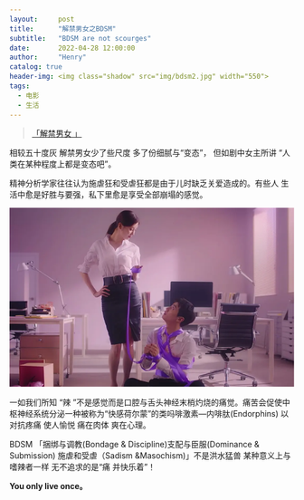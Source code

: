 ```yaml
---
layout:     post
title:      "解禁男女之BDSM"
subtitle:   "BDSM are not scourges"
date:       2022-04-28 12:00:00
author:     "Henry"
catalog: true
header-img: <img class="shadow" src="img/bdsm2.jpg" width="550">
tags:
  - 电影
  - 生活
---
```

> [「解禁男女 」](https://mp.weixin.qq.com/s/5NbOnM7gUzgJqS-OAyNZTA) 

相较五十度灰 解禁男女少了些尺度 多了份细腻与“变态”，
但如剧中女主所讲 “人类在某种程度上都是变态吧”。

精神分析学家往往认为施虐狂和受虐狂都是由于儿时缺乏关爱造成的。有些人 生活中愈是好胜与要强，私下里愈是享受全部崩塌的感觉。

<img class="shadow" src="/img/bdsm1.jpg" width="550">

一如我们所知 “辣 ”不是感觉而是口腔与舌头神经末梢灼烧的痛觉。痛苦会促使中枢神经系统分泌一种被称为“快感荷尔蒙”的类吗啡激素—内啡肽(Endorphins) 以对抗疼痛 使人愉悦 痛在肉体 爽在心理。

BDSM 「捆绑与调教(Bondage & Discipline)支配与臣服(Dominance & Submission) 施虐和受虐（Sadism &Masochism)」不是洪水猛兽 某种意义上与嗜辣者一样 无不追求的是“痛 并快乐着”！


**You only live once。**
